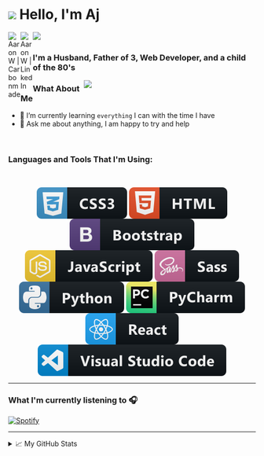 <h1><img src="https://emojis.slackmojis.com/emojis/images/1531849430/4246/blob-sunglasses.gif?1531849430" width="30"/> Hello, I'm Aj</h1>

[<img align="left" alt="AaronW | Carbonmade" width="25px" src="https://www.flaticon.com/svg/static/icons/svg/921/921490.svg" />][website]

[<img align="left" alt="AaronW | LinkedIn" width="25px" src="https://www.flaticon.com/svg/static/icons/svg/1384/1384171.svg" />][linkedin]

![](https://visitor-badge.glitch.me/badge?page_id=xaaronwx.xaaronwx)

<h3><p align="left">I'm a Husband, Father of 3, Web Developer, and a child of the 80's</p></h3>

 <img align="right" src="assets/FlySynth.gif" width=350>
 
 ### What About Me

- 🌱 I’m currently learning ```everything``` I can with the time I have
- 💬 Ask me about anything, I am happy to try and help

<br />

### Languages and Tools That I'm Using:

<br />

<p align="center">
  <!-- For more icons please follow  https://github.com/MikeCodesDotNET/ColoredBadges -->
  <img align="center" src="badges/css3.svg" alt="css3" style="vertical-align:top margin:6px 4px">

  <img align="center" src="badges/html.svg" alt="html" style="vertical-align:top margin:6px 4px">

  <img align="center" src="badges/bootstrap.svg" alt="bootstrap" style="vertical-align:top margin:6px 4px">

  <img align="center" src="badges/js.svg" alt="js" style="vertical-align:top margin:6px 4px">

  <img align="center" src="badges/sass.svg" alt="sass" style="vertical-align:top margin:6px 4px">

  <img align="center" src="badges/python.svg" alt="python" style="vertical-align:top margin:6px 4px">

  <img align="center" src="badges/jetbrains_pycharm.svg" alt="pycharm" style="vertical-align:top margin:6px 4px">

  <img align="center" src="badges/react.svg" alt="react" style="vertical-align:top margin:6px 4px">
  
  <img align="center" src="badges/visualstudio_code.svg" alt="visualStudioCode" style="vertical-align:top margin:6px 4px">

</p>

<!-- - Refresh the page to see what I enjoy when not on a computer. 

<img src="https://source.unsplash.com/random/800x400?nature"> -->
---

### What I'm currently listening to 🎧
[![Spotify](https://spotify-playlist.xaaronwx.vercel.app//api/spotify)](https://open.spotify.com/user/beamerboy_23)

<!-- ### What I'm currently working on: -->
<!--START_SECTION:activity-->

---
<details>
<summary>📈 My GitHub Stats</summary>
<img align="center" alt="xAaronWx's GitHub Stats" src="https://github-readme-stats.xaaronwx.vercel.app/api?username=xAaronWx&hide=issues&show_icons=true&theme=vue-dark&hide_border=true" />
</details>

<!-- Link Definitions -->

[website]: https://aaronjwhite.carbonmade.com/
[linkedin]: https://www.linkedin.com/in/aaronj-white/
